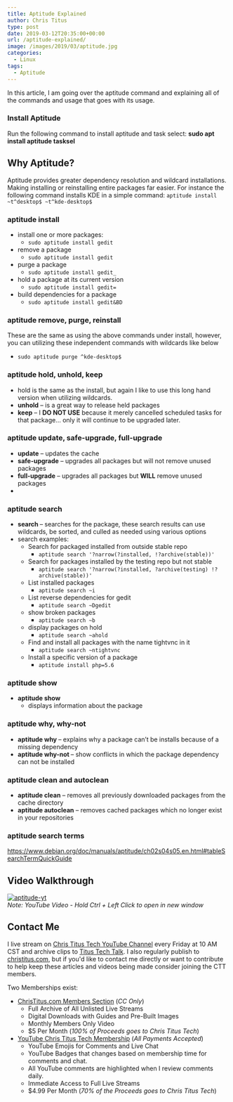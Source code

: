 ```yaml
---
title: Aptitude Explained
author: Chris Titus
type: post
date: 2019-03-12T20:35:00+00:00
url: /aptitude-explained/
image: /images/2019/03/aptitude.jpg
categories:
  - Linux
tags:
  - Aptitude
---
```

In this article, I am going over the aptitude command and explaining all of the commands and usage that goes with its usage. <!--more-->

### Install Aptitude

Run the following command to install aptitude and task select: **sudo apt install aptitude tasksel**

## Why Aptitude?

Aptitude provides greater dependency resolution and wildcard installations. Making installing or reinstalling entire packages far easier. For instance the following command installs KDE in a simple command: `aptitude install ~t^desktop$ ~t^kde-desktop$`

### **aptitude install**

  * install one or more packages:
      * `sudo aptitude install gedit`
  * remove a package
      * `sudo aptitude install gedit`
  * purge a package
      * `sudo aptitude install gedit_`
  * hold a package at its current version
      * `sudo aptitude install gedit=`
  * build dependencies for a package
      * `sudo aptitude install gedit&BD`

### aptitude remove, purge, reinstall

These are the same as using the above commands under install, however, you can utilizing these independent commands with wildcards like below

  * `sudo aptitude purge ^kde-desktop$`

### aptitude hold, unhold, keep

  * hold is the same as the install, but again I like to use this long hand version when utilizing wildcards. 
  * **unhold** &#8211; is a great way to release held packages
  * **keep** &#8211; I **DO NOT USE** because it merely cancelled scheduled tasks for that package&#8230; only it will continue to be upgraded later. 

### aptitude update, safe-upgrade, full-upgrade

  * **update** &#8211; updates the cache
  * **safe-upgrade** &#8211; upgrades all packages but will not remove unused packages
  * **full-upgrade** &#8211; upgrades all packages but **WILL** remove unused packages
  * 

### aptitude search

  * **search <package>** &#8211; searches for the package, these search results can use wildcards, be sorted, and culled as needed using various options
  * search examples:
      * Search for packaged installed from outside stable repo
          * `aptitude search '?narrow(?installed, !?archive(stable))'`
      * Search for packages installed by the testing repo but not stable
          * `aptitude search '?narrow(?installed, ?archive(testing) !?archive(stable))'`
      * List installed packages
          * `aptitude search ~i`
      * List reverse dependencies for gedit
          * `aptitude search ~Dgedit`
      * show broken packages
          * `aptitude search ~b`
      * display packages on hold
          * `aptitude search ~ahold`
      * Find and install all packages with the name tightvnc in it
          * `aptitude search ~ntightvnc`
      * Install a specific version of a package
          * `aptitude install php=5.6`

### **aptitude show**

  * **aptitude show <package>**
      * displays information about the package

### aptitude why, why-not

  * **aptitude why <package>** &#8211; explains why a package can&#8217;t be installs because of a missing dependency
  * **aptitude why-not <package>** &#8211; show conflicts in which the package dependency can not be installed

### aptitude clean and autoclean

  * **aptitude clean** &#8211; removes all previously downloaded packages from the cache directory
  * **aptitude autoclean** &#8211; removes cached packages which no longer exist in your repositories

### aptitude search terms

<https://www.debian.org/doc/manuals/aptitude/ch02s04s05.en.html#tableSearchTermQuickGuide>

## Video Walkthrough

[![aptitude-yt](https://img.youtube.com/vi/xca3Ywf54N0/0.jpg)](https://www.youtube.com/watch?v=xca3Ywf54N0)  
_Note: YouTube Video - Hold Ctrl + Left Click to open in new window_

## Contact Me

I live stream on [Chris Titus Tech YouTube Channel][1] every Friday at 10 AM CST and archive clips to [Titus Tech Talk][2]. I also regularly publish to [christitus.com][3], but if you'd like to contact me directly or want to contribute to help keep these articles and videos being made consider joining the CTT members. 

Two Memberships exist:
- [ChrisTitus.com Members Section][4] (_CC Only_)
  - Full Archive of All Unlisted Live Streams
  - Digital Downloads with Guides and Pre-Built Images
  - Monthly Members Only Video
  - $5 Per Month (_100% of Proceeds goes to Chris Titus Tech_)
- [YouTube Chris Titus Tech Membership][5] (_All Payments Accepted_)
  - YouTube Emojis for Comments and Live Chat
  - YouTube Badges that changes based on membership time for comments and chat.
  - All YouTube comments are highlighted when I review comments daily. 
  - Immediate Access to Full Live Streams
  - $4.99 Per Month (_70% of the Proceeds goes to Chris Titus Tech_)

 [1]: https://www.youtube.com/c/ChrisTitusTech
 [2]: https://www.youtube.com/c/ChrisTitusTechStreams
 [3]: https://christitus.com/
 [4]: https://portal.christitus.com
 [5]: https://links.christitus.com/join